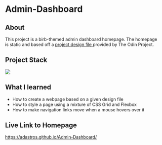 # Admin-Dashboard

## About

This project is a birb-themed admin dashboard homepage. The homepage is static and based off a
<a href="https://cdn.statically.io/gh/TheOdinProject/curriculum/43cc6ab69fdfbef40d431a65677d2144668930ac/intermediate_html_css/grid/project_admin_dashboard/imgs/dashboard-project.png">
project design file
</a>
provided by The Odin Project.

## Project Stack

 <img src="https://skillicons.dev/icons?i=html,css" />

## What I learned

- How to create a webpage based on a given design file
- How to style a page using a mixture of CSS Grid and Flexbox
- How to make navigation links move when a mouse hovers over it

## Live Link to Homepage

https://adastros.github.io/Admin-Dashboard/
